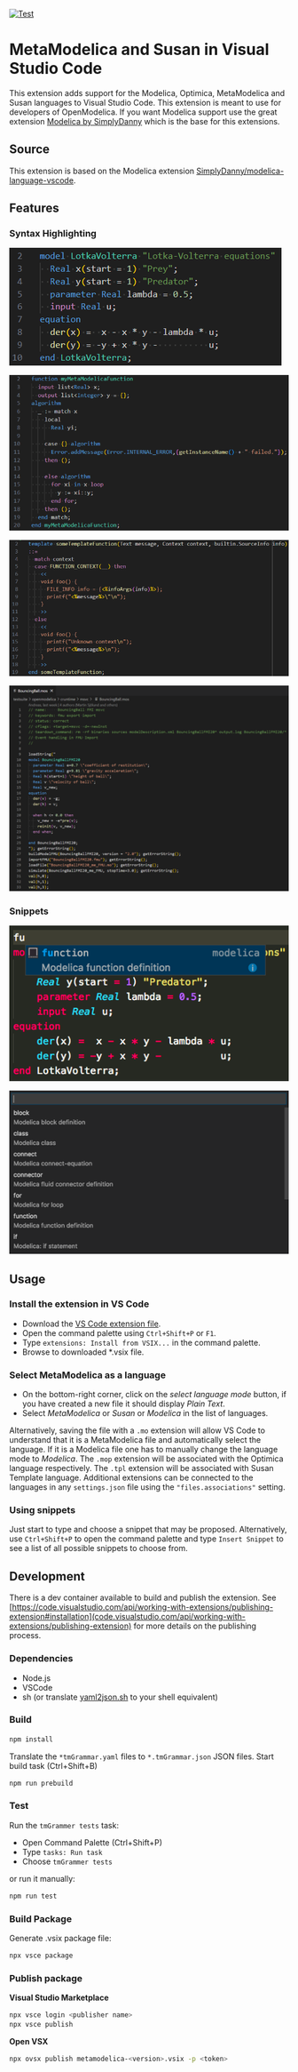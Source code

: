 [![Test](https://github.com/AnHeuermann/modelica-language-vscode/actions/workflows/ci.yml/badge.svg)](https://github.com/AnHeuermann/modelica-language-vscode/actions/workflows/ci.yml)

# MetaModelica and Susan in Visual Studio Code

This extension adds support for the Modelica, Optimica, MetaModelica and Susan
languages to Visual Studio Code. This extension is meant to use for developers
of OpenModelica. If you want Modelica support use the great extension [Modelica
by
SimplyDanny](https://marketplace.visualstudio.com/items?itemName=SimplyDanny.modelica)
which is the base for this extensions.

## Source

This extension is based on the Modelica extension
[SimplyDanny/modelica-language-vscode](https://github.com/SimplyDanny/modelica-language-vscode).

## Features

### Syntax Highlighting

![Modelica](./images/modelica.png)

![MetaModelica](./images/metamodelica.png)

![Susan](./images/susan-template.png)

![OpenModelica Scripting](./images/scripting.png)

### Snippets

![snippets-editor](./images/snippets-editor.png)

![snippets-command-palette](./images/snippets-command-palette.png)

## Usage

### Install the extension in VS Code

* Download the [VS Code extension file](https://github.com/AnHeuermann/modelica-language-vscode/releases/tag/v0.1.0).
* Open the command palette using `Ctrl+Shift+P` or `F1`.
* Type `extensions: Install from VSIX...` in the command palette.
* Browse to downloaded *.vsix file.

### Select MetaModelica as a language

* On the bottom-right corner, click on the *select language mode* button, if you
  have created a new file it should display *Plain Text*.
* Select *MetaModelica* or *Susan* or *Modelica* in the list of languages.

Alternatively, saving the file with a `.mo` extension will allow VS Code to
understand that it is a MetaModelica file and automatically select the language.
If it is a Modelica file one has to manually change the language mode to
*Modelica*. The `.mop` extension will be associated with the Optimica language
respectively. The `.tpl` extension will be associated with Susan Template
language. Additional extensions can be connected to the languages in any
`settings.json` file using the `"files.associations"` setting.

### Using snippets

Just start to type and choose a snippet that may be proposed. Alternatively, use
`Ctrl+Shift+P` to open the command palette and type `Insert Snippet` to see a
list of all possible snippets to choose from.

## Development

There is a dev container available to build and publish the extension.
See
[https://code.visualstudio.com/api/working-with-extensions/publishing-extension#installation](code.visualstudio.com/api/working-with-extensions/publishing-extension)
for more details on the publishing process.

### Dependencies

  - Node.js
  - VSCode
  - sh (or translate [yaml2json.sh](./yaml2json.sh) to your shell equivalent)

### Build

```bash
npm install
```

Translate the `*tmGrammar.yaml` files to `*.tmGrammar.json` JSON files.
Start build task (Ctrl+Shift+B)

```bash
npm run prebuild
```

### Test

Run the `tmGrammer tests` task:
  - Open Command Palette (Ctrl+Shift+P)
  - Type `tasks: Run task`
  - Choose `tmGrammer tests`

or run it manually:

```bash
npm run test
```

### Build Package

Generate .vsix package file:
```bash
npx vsce package
```

### Publish package

**Visual Studio Marketplace**

```bash
npx vsce login <publisher name>
npx vsce publish
```

**Open VSX**

```bash
npx ovsx publish metamodelica-<version>.vsix -p <token>
```
